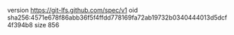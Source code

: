 version https://git-lfs.github.com/spec/v1
oid sha256:4571e678f86abb36f5f4ffdd778169fa72ab19732b0340444013d5dcf4f394b8
size 856
